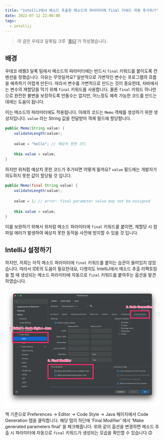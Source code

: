 ```yaml
---
title: "IntelliJ에서 메소드 추출한 메소드의 파라미터에 final 키워드 자동 추가하기"
date: 2022-07-12 22:00:00
tags:
  - intellij
---
```


> 이 글은 우테코 달록팀 크루 '[후디](https://github.com/devHudi)'가 작성했습니다.

## 배경

우테코 레벨3 달록 팀에서 메소드의 파라미터에는 반드시 `final` 키워드를 붙이도록 컨벤션을 정했습니다. 이유는 무엇일까요? 일반적으로 가변적인 변수는 프로그램의 흐름을 예측하기 어렵게 만든다. 따라서 변수를 가변적으로 만드는 것이 중요한데, 자바에서는 변수의 재할당을 막기 위해 `final` 키워드를 사용합니다. 물론 `final` 키워드 하나만으로 완전한 불변을 보장하도록 만들수는 없지만, 어느정도 예측 가능한 코드를 만드는데에는 도움이 됩니다.

이는 메소드의 파라미터에도 적용됩니다. 아래의 코드는 `Memo` 객체를 생성하기 위한 생성자입니다. `value` 라는 String 값을 전달받아 객체 필드에 할당합니다.

```java
public Memo(String value) {
    validateLength(value);

    value = "hello"; // 예상치 못한 코드

    this.value = value;
}
```

하지만 위처럼 예상치 못한 코드가 추가되면 어떻게 될까요? `value` 필드에는 개발자가 의도하지 못한 값이 할당될 것 입니다.

```java
public Memo(final String value) {
    validateLength(value);

    value = 1; // error: final parameter value may not be assigned

    this.value = value;
}
```

이를 보완하기 위해서 위처럼 메소드 파라미터에 `final` 키워드를 붙이면, 재할당 시 컴파일 에러가 발생하여 예상치 못한 동작을 사전에 방지할 수 있을 것 입니다.

## IntelliJ 설정하기

하지만, 저희는 아직 메소드 파라미터에 `final` 키워드를 붙이는 습관이 들어있지 않았습니다. 따라서 IDE의 도움이 필요한데요, 다행히도 IntelliJ에서 메소드 추출 리팩토링을 할 때 생성되는 메소드 파라미터에 자동으로 `final` 키워드를 붙여주는 옵션을 발견하였습니다.

![IntelliJ 설정 화면](./intellij.png)

맥 기준으로 Preferences → Editor → Code Style → Java 페이지에서 Code Generation 탭을 클릭합니다. 해당 탭의 하단에 ‘Final Modifier’ 에서 ‘Make generated parameters final’ 을 체크해줍니다. 위와 같이 옵션을 변경하면 메소드 추출 시 파라미터에 자동으로 `final` 키워드가 생성되는 모습을 확인할 수 있습니다 😊
